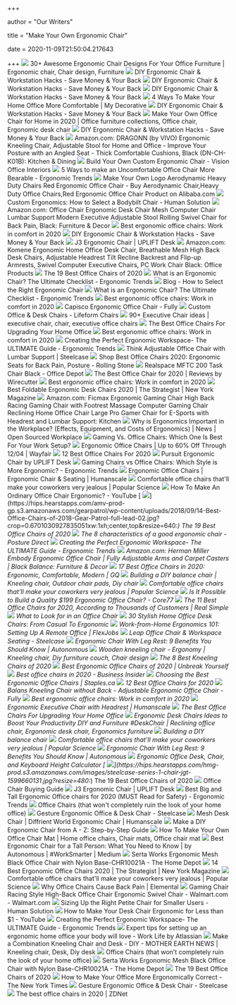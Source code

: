 +++
        
author = "Our Writers"
        
title = "Make Your Own Ergonomic Chair"
        
date = 2020-11-09T21:50:04.217643
        
+++
[ ![](https://i.pinimg.com/originals/36/41/af/3641af884fec2e5658ecece8e6ad995c.jpg)](https://i.pinimg.com/originals/36/41/af/3641af884fec2e5658ecece8e6ad995c.jpg) 30+ Awesome Ergonomic Chair Designs For Your Office Furniture | Ergonomic  chair, Chair design, Furniture
[ ![](https://chairpickr.com/wp-content/uploads/2019/10/DIY-HOW-TO-MAKE-ERGONOMIC-CHAIR-SUPPORTER-ChairPickr-Before-After.jpg)](https://chairpickr.com/wp-content/uploads/2019/10/DIY-HOW-TO-MAKE-ERGONOMIC-CHAIR-SUPPORTER-ChairPickr-Before-After.jpg) DIY Ergonomic Chair & Workstation Hacks - Save Money & Your Back
[ ![](https://chairpickr.com/wp-content/uploads/2019/10/DIY-HOW-TO-MAKE-ERGONOMIC-CHAIR-SUPPORTER-ChairPickr-STEP-Three.jpg)](https://chairpickr.com/wp-content/uploads/2019/10/DIY-HOW-TO-MAKE-ERGONOMIC-CHAIR-SUPPORTER-ChairPickr-STEP-Three.jpg) DIY Ergonomic Chair & Workstation Hacks - Save Money & Your Back
[ ![](https://chairpickr.com/wp-content/uploads/2019/10/DIY-ChairPickr.jpg)](https://chairpickr.com/wp-content/uploads/2019/10/DIY-ChairPickr.jpg) DIY Ergonomic Chair & Workstation Hacks - Save Money & Your Back
[ ![](https://mydecorative.com/wp-content/uploads/2018/05/chair-with-leptop-stand.jpg)](https://mydecorative.com/wp-content/uploads/2018/05/chair-with-leptop-stand.jpg) 4 Ways To Make Your Home Office More Comfortable | My Decorative
[ ![](https://chairpickr.com/wp-content/uploads/2019/10/DIY-HOW-TO-MAKE-ERGONOMIC-CHAIR-SUPPORTER-ChairPickr-FINAL.jpg)](https://chairpickr.com/wp-content/uploads/2019/10/DIY-HOW-TO-MAKE-ERGONOMIC-CHAIR-SUPPORTER-ChairPickr-FINAL.jpg) DIY Ergonomic Chair & Workstation Hacks - Save Money & Your Back
[ ![](https://i.pinimg.com/originals/62/1e/d9/621ed90f63ea27b9dcec69d1892fe749.jpg)](https://i.pinimg.com/originals/62/1e/d9/621ed90f63ea27b9dcec69d1892fe749.jpg) Make Your Own Office Chair for Home in 2020 | Office furniture collections,  Office chair, Ergonomic desk chair
[ ![](https://chairpickr.com/wp-content/uploads/2019/12/DIY-How-to-make-chiar-desk.jpg)](https://chairpickr.com/wp-content/uploads/2019/12/DIY-How-to-make-chiar-desk.jpg) DIY Ergonomic Chair & Workstation Hacks - Save Money & Your Back
[ ![](https://images-na.ssl-images-amazon.com/images/I/71YuwSezGoL._AC_SL1500_.jpg)](https://images-na.ssl-images-amazon.com/images/I/71YuwSezGoL._AC_SL1500_.jpg) Amazon.com: DRAGONN (by VIVO) Ergonomic Kneeling Chair, Adjustable Stool  for Home and Office - Improve Your Posture with an Angled Seat - Thick  Comfortable Cushions, Black (DN-CH-K01B): Kitchen & Dining
[ ![](https://www.vision-oi.com/blog/wp-content/uploads/2017/05/Exevutive-Chair-Back-Support.jpg)](https://www.vision-oi.com/blog/wp-content/uploads/2017/05/Exevutive-Chair-Back-Support.jpg) Build Your Own Custom Ergonomic Chair - Vision Office Interiors
[ ![](http://ergonomictrends.com/wp-content/uploads/2019/06/fix-uncomfortable-office-chair.jpg)](http://ergonomictrends.com/wp-content/uploads/2019/06/fix-uncomfortable-office-chair.jpg) 5 Ways to make an Uncomfortable Office Chair More Bearable - Ergonomic  Trends
[ ![](http://sc02.alicdn.com/kf/HTB1KbUbaOzxK1RjSspjq6AS.pXaD.jpg)](http://sc02.alicdn.com/kf/HTB1KbUbaOzxK1RjSspjq6AS.pXaD.jpg) Make Your Own Logo Aerodynamic Heavy Duty Chairs Red Ergonomic Office Chair  - Buy Aerodynamic Chair,Heavy Duty Office Chairs,Red Ergonomic Office Chair  Product on Alibaba.com
[ ![](https://www.thehumansolution.com/product_images/uploaded_images/custom-ergonomics-how-to-select-a-bodybilt-chair-main.jpg)](https://www.thehumansolution.com/product_images/uploaded_images/custom-ergonomics-how-to-select-a-bodybilt-chair-main.jpg) Custom Ergonomics: How to Select a Bodybilt Chair - Human Solution
[ ![](https://images-na.ssl-images-amazon.com/images/I/61v2Wcz3VpL._AC_SX522_.jpg)](https://images-na.ssl-images-amazon.com/images/I/61v2Wcz3VpL._AC_SX522_.jpg) Amazon.com: Office Chair Ergonomic Desk Chair Mesh Computer Chair Lumbar  Support Modern Executive Adjustable Stool Rolling Swivel Chair for Back  Pain, Black: Furniture & Decor
[ ![](https://mondrian.mashable.com/uploads%252Fcard%252Fimage%252F1466935%252F474db964-cdf9-4690-ade5-d134622d09e8.jpg%252F480x0.jpg?signature=MxtjwfCffHFvpUFZS00V4NXt36w=&source=https%3A%2F%2Fblueprint-api-production.s3.amazonaws.com)](https://mondrian.mashable.com/uploads%252Fcard%252Fimage%252F1466935%252F474db964-cdf9-4690-ade5-d134622d09e8.jpg%252F480x0.jpg?signature=MxtjwfCffHFvpUFZS00V4NXt36w=&source=https%3A%2F%2Fblueprint-api-production.s3.amazonaws.com) Best ergonomic office chairs: Work in comfort in 2020
[ ![](https://chairpickr.com/wp-content/uploads/2019/10/oh-it-is-as-if-we-were-there-the-tall-one-opens-her-corset-and-the-little-one-is-looking-for-a-flea-plate-27-types-parisiens-1840-La-Meme-768x535.jpg)](https://chairpickr.com/wp-content/uploads/2019/10/oh-it-is-as-if-we-were-there-the-tall-one-opens-her-corset-and-the-little-one-is-looking-for-a-flea-plate-27-types-parisiens-1840-La-Meme-768x535.jpg) DIY Ergonomic Chair & Workstation Hacks - Save Money & Your Back
[ ![](https://cdn11.bigcommerce.com/s-l85bzww3lo/images/stencil/1280x1280/products/402/11991/product-gallery-image-chr456-j3-chair-1__61148.1601669119.jpg?c=2)](https://cdn11.bigcommerce.com/s-l85bzww3lo/images/stencil/1280x1280/products/402/11991/product-gallery-image-chr456-j3-chair-1__61148.1601669119.jpg?c=2) J3 Ergonomic Chair | UPLIFT Desk
[ ![](https://images-na.ssl-images-amazon.com/images/I/81OFOh%2BgzhL._AC_SL1500_.jpg)](https://images-na.ssl-images-amazon.com/images/I/81OFOh%2BgzhL._AC_SL1500_.jpg) Amazon.com: Komene Ergonomic Home Office Desk Chair, Breathable Mesh High  Back Desk Chairs, Adjustable Headrest Tilt Recline Backrest and Flip-up  Armrests, Swivel Computer Executive Chairs, PC Work Chair Black: Office  Products
[ ![](https://hips.hearstapps.com/vader-prod.s3.amazonaws.com/1601905949-ergonomic-chair-pdp_d6cd3743-e92f-4b96-b87c-0bd43dfb27c9_1000x1000.jpg)](https://hips.hearstapps.com/vader-prod.s3.amazonaws.com/1601905949-ergonomic-chair-pdp_d6cd3743-e92f-4b96-b87c-0bd43dfb27c9_1000x1000.jpg) The 19 Best Office Chairs of 2020
[ ![](http://ergonomictrends.com/wp-content/uploads/2019/08/what-is-an-ergonomic-chair-1024x766.jpg)](http://ergonomictrends.com/wp-content/uploads/2019/08/what-is-an-ergonomic-chair-1024x766.jpg) What is an Ergonomic Chair? The Ultimate Checklist - Ergonomic Trends
[ ![](https://www.ugoburo.ca/media/blog/howto-select-office-chair.png)](https://www.ugoburo.ca/media/blog/howto-select-office-chair.png) Blog - How to Select the Right Ergonomic Chair
[ ![](http://ergonomictrends.com/wp-content/uploads/2019/08/what-is-ergonomic-chair-checklist.jpg)](http://ergonomictrends.com/wp-content/uploads/2019/08/what-is-ergonomic-chair-checklist.jpg) What is an Ergonomic Chair? The Ultimate Checklist - Ergonomic Trends
[ ![](https://mondrian.mashable.com/uploads%252Fcard%252Fimage%252F1466920%252F2e5793ab-a909-445b-a5d4-55cfb75aa651.jpg%252F480x0.jpg?signature=ucbr2w7u5eImrS2H-ZHN-N5yChQ=&source=https%3A%2F%2Fblueprint-api-production.s3.amazonaws.com)](https://mondrian.mashable.com/uploads%252Fcard%252Fimage%252F1466920%252F2e5793ab-a909-445b-a5d4-55cfb75aa651.jpg%252F480x0.jpg?signature=ucbr2w7u5eImrS2H-ZHN-N5yChQ=&source=https%3A%2F%2Fblueprint-api-production.s3.amazonaws.com) Best ergonomic office chairs: Work in comfort in 2020
[ ![](https://www.fully.com/media/catalog/product/cache/98207abf3b475baeffaf823b5f6edc92/f/u/fully-capisco-chair-era-slate-black-bg-01_1.jpg)](https://www.fully.com/media/catalog/product/cache/98207abf3b475baeffaf823b5f6edc92/f/u/fully-capisco-chair-era-slate-black-bg-01_1.jpg) Capisco Ergonomic Office Chair - Fully
[ ![](https://www.lifeformchairs.com/wp-content/uploads/2019/08/Excecutive-Chair.png)](https://www.lifeformchairs.com/wp-content/uploads/2019/08/Excecutive-Chair.png) Custom Office & Desk Chairs - Lifeform Chairs
[ ![](https://i.pinimg.com/236x/60/80/0b/60800b3c20db8fbcb6bb6086273e8d3c--executive-chair-barber-chair.jpg)](https://i.pinimg.com/236x/60/80/0b/60800b3c20db8fbcb6bb6086273e8d3c--executive-chair-barber-chair.jpg) 90+ Executive Chair ideas | executive chair, chair, executive office chairs
[ ![](https://thumbor.forbes.com/thumbor/fit-in/1200x0/filters%3Aformat%28jpg%29/https%3A%2F%2Fspecials-images.forbesimg.com%2Fimageserve%2F5eea4dae1b50250006e83cab%2F0x0.jpg%3FcropX1%3D0%26cropX2%3D800%26cropY1%3D233%26cropY2%3D683)](https://thumbor.forbes.com/thumbor/fit-in/1200x0/filters%3Aformat%28jpg%29/https%3A%2F%2Fspecials-images.forbesimg.com%2Fimageserve%2F5eea4dae1b50250006e83cab%2F0x0.jpg%3FcropX1%3D0%26cropX2%3D800%26cropY1%3D233%26cropY2%3D683) The Best Office Chairs For Upgrading Your Home Office
[ ![](https://mondrian.mashable.com/uploads%252Fcard%252Fimage%252F1466930%252F468bdba8-032d-4bf9-a43c-a48e9e074b60.jpg%252F480x0.jpg?signature=RhusKtp2VMXBQifwlPctkm4ZnQE=&source=https%3A%2F%2Fblueprint-api-production.s3.amazonaws.com)](https://mondrian.mashable.com/uploads%252Fcard%252Fimage%252F1466930%252F468bdba8-032d-4bf9-a43c-a48e9e074b60.jpg%252F480x0.jpg?signature=RhusKtp2VMXBQifwlPctkm4ZnQE=&source=https%3A%2F%2Fblueprint-api-production.s3.amazonaws.com) Best ergonomic office chairs: Work in comfort in 2020
[ ![](http://www.ergonomictrends.com/wp-content/uploads/2017/07/ergonomic-office-chair-kneeling-chair.png)](http://www.ergonomictrends.com/wp-content/uploads/2017/07/ergonomic-office-chair-kneeling-chair.png) Creating the Perfect Ergonomic Workspace- The ULTIMATE Guide - Ergonomic  Trends
[ ![](https://steelcase-res.cloudinary.com/image/upload/c_fill,dpr_auto,q_70,h_656,w_1166/v1590008583/www.steelcase.com/2020/05/20/20-0140294.jpg)](https://steelcase-res.cloudinary.com/image/upload/c_fill,dpr_auto,q_70,h_656,w_1166/v1590008583/www.steelcase.com/2020/05/20/20-0140294.jpg) Think Adjustable Office Chair with Lumbar Support | Steelcase
[ ![](https://www.rollingstone.com/wp-content/uploads/2020/04/office-chairs.jpg?resize=1800,1200&w=450)](https://www.rollingstone.com/wp-content/uploads/2020/04/office-chairs.jpg?resize=1800,1200&w=450) Shop Best Office Chairs 2020: Ergonomic Seats for Back Pain, Posture -  Rolling Stone
[ ![](https://media.officedepot.com/image/upload/b_rgb:FFFFFF,c_pad,dpr_1.0,f_auto,h_1665,q_auto,w_1250/c_pad,h_1665,w_1250/v1/products/493876/493876_o01_realspace_mftc_200_mesh_mid_back_task_chair_black_122619?pgw=1&pgwact=1)](https://media.officedepot.com/image/upload/b_rgb:FFFFFF,c_pad,dpr_1.0,f_auto,h_1665,q_auto,w_1250/c_pad,h_1665,w_1250/v1/products/493876/493876_o01_realspace_mftc_200_mesh_mid_back_task_chair_black_122619?pgw=1&pgwact=1) Realspace MFTC 200 Task Chair Black - Office Depot
[ ![](https://cdn.thewirecutter.com/wp-content/media/2020/09/deskchairs-2x1-2048px-9607.jpg?auto=webp&crop=2:1&quality=75&width=1024)](https://cdn.thewirecutter.com/wp-content/media/2020/09/deskchairs-2x1-2048px-9607.jpg?auto=webp&crop=2:1&quality=75&width=1024) The Best Office Chair for 2020 | Reviews by Wirecutter
[ ![](https://mondrian.mashable.com/uploads%252Fcard%252Fimage%252F1466946%252F56ce53f3-6de1-4010-ae92-0ed8266eb6db.jpg%252F480x0.jpg?signature=yqcuXzDGEDBxWtHlMxsg_6Iv9Us=&source=https%3A%2F%2Fblueprint-api-production.s3.amazonaws.com)](https://mondrian.mashable.com/uploads%252Fcard%252Fimage%252F1466946%252F56ce53f3-6de1-4010-ae92-0ed8266eb6db.jpg%252F480x0.jpg?signature=yqcuXzDGEDBxWtHlMxsg_6Iv9Us=&source=https%3A%2F%2Fblueprint-api-production.s3.amazonaws.com) Best ergonomic office chairs: Work in comfort in 2020
[ ![](https://pyxis.nymag.com/v1/imgs/534/8bd/f0cc2f6b27da21016e94f697d691dc40da-27-folding-chairs-lede.1x.rsocial.w1200.jpg)](https://pyxis.nymag.com/v1/imgs/534/8bd/f0cc2f6b27da21016e94f697d691dc40da-27-folding-chairs-lede.1x.rsocial.w1200.jpg) Best Foldable Ergonomic Desk Chairs 2020 | The Strategist | New York  Magazine
[ ![](https://images-na.ssl-images-amazon.com/images/I/61XR-lZqE7L._AC_SY879_.jpg)](https://images-na.ssl-images-amazon.com/images/I/61XR-lZqE7L._AC_SY879_.jpg) Amazon.com: Ficmax Ergonomic Gaming Chair High Back Racing Gaming Chair  with Footrest Massage Computer Gaming Chair Reclining Home Office Chair  Large Pro Gamer Chair for E-Sports with Headrest and Lumbar Support: Kitchen
[ ![](https://www.opensourcedworkplace.com/ckfinder/userfiles/images/Screenshot%202019-08-16%2007_02_09.png)](https://www.opensourcedworkplace.com/ckfinder/userfiles/images/Screenshot%202019-08-16%2007_02_09.png) Why is Ergonomics Important in the Workplace? (Effects, Equipment, and  Costs of Ergonomics) | News | Open Sourced Workplace
[ ![](https://thumbor.forbes.com/thumbor/711x400/https://specials-images.forbesimg.com/imageserve/5e8e572c93ef920006d3a192/960x0.jpg?fit=scale)](https://thumbor.forbes.com/thumbor/711x400/https://specials-images.forbesimg.com/imageserve/5e8e572c93ef920006d3a192/960x0.jpg?fit=scale) Gaming Vs. Office Chairs: Which One Is Best For Your Work Setup?
[ ![](https://secure.img1-fg.wfcdn.com/im/61938899/resize-h600-w600%5Ecompr-r85/1019/10199510/Ergonomic+Office+Chairs.jpg)](https://secure.img1-fg.wfcdn.com/im/61938899/resize-h600-w600%5Ecompr-r85/1019/10199510/Ergonomic+Office+Chairs.jpg) Ergonomic Office Chairs | Up to 60% Off Through 12/04 | Wayfair
[ ![](https://www.btod.com/blog/wp-content/uploads/2019/10/best-office-chairs-2020-blog-header.jpg)](https://www.btod.com/blog/wp-content/uploads/2019/10/best-office-chairs-2020-blog-header.jpg) 12 Best Office Chairs For 2020
[ ![](https://cdn11.bigcommerce.com/s-l85bzww3lo/images/stencil/815x439/products/316/11738/product-gallery-image-pursuit-chair-chr455-thumbnail__48788.1597783477.jpg?c=2)](https://cdn11.bigcommerce.com/s-l85bzww3lo/images/stencil/815x439/products/316/11738/product-gallery-image-pursuit-chair-chr455-thumbnail__48788.1597783477.jpg?c=2) Pursuit Ergonomic Chair by UPLIFT Desk
[ ![](http://ergonomictrends.com/wp-content/uploads/2018/12/gaming-chair-vs-office-chair-ergonomics.jpg)](http://ergonomictrends.com/wp-content/uploads/2018/12/gaming-chair-vs-office-chair-ergonomics.jpg) Gaming Chairs vs Office Chairs: Which Style is More Ergonomic? - Ergonomic  Trends
[ ![](https://www.humanscale.com/userFiles/images/seating/summa/summa_product.jpg)](https://www.humanscale.com/userFiles/images/seating/summa/summa_product.jpg) Ergonomic Office Chairs | Ergonomic Chair & Seating | Humanscale
[ ![](http://thumbor-prod-us-east-1.photo.aws.arc.pub/mdPOWvozRvt4NcJScTHu8SEy5k4=/arc-anglerfish-arc2-prod-bonnier/public/TTSKZIWK5A24UGS47POODRVPW4.jpg)](http://thumbor-prod-us-east-1.photo.aws.arc.pub/mdPOWvozRvt4NcJScTHu8SEy5k4=/arc-anglerfish-arc2-prod-bonnier/public/TTSKZIWK5A24UGS47POODRVPW4.jpg) Comfortable office chairs that'll make your coworkers very jealous |  Popular Science
[ ![](https://i.ytimg.com/vi/tOYGwp34WlQ/maxresdefault.jpg)](https://i.ytimg.com/vi/tOYGwp34WlQ/maxresdefault.jpg) How To Make An Ordinary Office Chair Ergonomic? - YouTube
[ ![](https://hips.hearstapps.com/amv-prod-gp.s3.amazonaws.com/gearpatrol/wp-content/uploads/2018/09/14-Best-Office-Chairs-of-2018-Gear-Patrol-full-lead-02.jpg?crop=0.6701030927835051xw:1xh;center,top&resize=640:*)](https://hips.hearstapps.com/amv-prod-gp.s3.amazonaws.com/gearpatrol/wp-content/uploads/2018/09/14-Best-Office-Chairs-of-2018-Gear-Patrol-full-lead-02.jpg?crop=0.6701030927835051xw:1xh;center,top&resize=640:*) The 19 Best Office Chairs of 2020
[ ![](https://posturedirect.com/wp-content/uploads/2015/05/office-chair-picture.jpg)](https://posturedirect.com/wp-content/uploads/2015/05/office-chair-picture.jpg) The 8 characteristics of a good ergonomic chair - Posture Direct
[ ![](http://www.ergonomictrends.com/wp-content/uploads/2017/07/proper-sitting-posture.png)](http://www.ergonomictrends.com/wp-content/uploads/2017/07/proper-sitting-posture.png) Creating the Perfect Ergonomic Workspace- The ULTIMATE Guide - Ergonomic  Trends
[ ![](https://images-na.ssl-images-amazon.com/images/I/71ZMjJyFb%2BL._AC_SL1500_.jpg)](https://images-na.ssl-images-amazon.com/images/I/71ZMjJyFb%2BL._AC_SL1500_.jpg) Amazon.com: Herman Miller Embody Ergonomic Office Chair | Fully Adjustable  Arms and Carpet Casters | Black Balance: Furniture & Decor
[ ![](https://media.gq.com/photos/5f12159f97f256cb0f19314c/master/pass/chairs-v4.jpg)](https://media.gq.com/photos/5f12159f97f256cb0f19314c/master/pass/chairs-v4.jpg) 17 Best Office Chairs in 2020: Ergonomic, Comfortable, Modern | GQ
[ ![](https://i.pinimg.com/originals/41/9f/c3/419fc307e986f801f0deba4061ba6e91.jpg)](https://i.pinimg.com/originals/41/9f/c3/419fc307e986f801f0deba4061ba6e91.jpg) Building a DIY balance chair | Kneeling chair, Outdoor chair pads, Diy chair
[ ![](https://cloudfront-us-east-1.images.arcpublishing.com/bonnier/JOETSX6FWMADOZKXLJ6ZFABFTE.jpg)](https://cloudfront-us-east-1.images.arcpublishing.com/bonnier/JOETSX6FWMADOZKXLJ6ZFABFTE.jpg) Comfortable office chairs that'll make your coworkers very jealous |  Popular Science
[ ![](https://s3files.core77.com/blog/images/535537_81_57575_CYIBDMZ6V.jpg)](https://s3files.core77.com/blog/images/535537_81_57575_CYIBDMZ6V.jpg) Is It Possible to Build a Quality $199 Ergonomic Office Chair? - Core77
[ ![](https://imagesvc.meredithcorp.io/v3/mm/image?url=https%3A%2F%2Fstatic.onecms.io%2Fwp-content%2Fuploads%2Fsites%2F23%2F2020%2F03%2F26%2Fdesk-chair-tout-2000.jpg)](https://imagesvc.meredithcorp.io/v3/mm/image?url=https%3A%2F%2Fstatic.onecms.io%2Fwp-content%2Fuploads%2Fsites%2F23%2F2020%2F03%2F26%2Fdesk-chair-tout-2000.jpg) The 11 Best Office Chairs for 2020, According to Thousands of Customers |  Real Simple
[ ![](https://www.thespruce.com/thmb/CQ6NH_XytS91bvZ9wATvNMmqxq0=/725x408/smart/filters:no_upscale()/office-chair-59071fd63df78c54565bbbf1.jpg)](https://www.thespruce.com/thmb/CQ6NH_XytS91bvZ9wATvNMmqxq0=/725x408/smart/filters:no_upscale()/office-chair-59071fd63df78c54565bbbf1.jpg) What to Look for in an Office Chair
[ ![](http://cdn.home-designing.com/wp-content/uploads/2017/08/beautiful-stylish-ergonomic-home-office-desk-chairs.jpg)](http://cdn.home-designing.com/wp-content/uploads/2017/08/beautiful-stylish-ergonomic-home-office-desk-chairs.jpg) 30 Stylish Home Office Desk Chairs: From Casual To Ergonomic
[ ![](https://fjwp.s3.amazonaws.com/blog/wp-content/uploads/2020/04/08124643/ergonomic.png)](https://fjwp.s3.amazonaws.com/blog/wp-content/uploads/2020/04/08124643/ergonomic.png) Work-from-Home Ergonomics 101: Setting Up A Remote Office | FlexJobs
[ ![](https://steelcase-res.cloudinary.com/image/upload/c_fill,dpr_auto,q_70,h_656,w_1166/v1590007512/www.steelcase.com/2020/05/20/20-0140282.jpg)](https://steelcase-res.cloudinary.com/image/upload/c_fill,dpr_auto,q_70,h_656,w_1166/v1590007512/www.steelcase.com/2020/05/20/20-0140282.jpg) Leap Office Chair & Workspace Seating - Steelcase
[ ![](https://farm5.staticflickr.com/4869/45902341272_989a9e6baf_b.jpg)](https://farm5.staticflickr.com/4869/45902341272_989a9e6baf_b.jpg) Ergonomic Chair With Leg Rest: 9 Benefits You Should Know | Autonomous
[ ![](https://i.pinimg.com/originals/71/2e/73/712e73eaa40cc035bd5e13cc0a2c2757.gif)](https://i.pinimg.com/originals/71/2e/73/712e73eaa40cc035bd5e13cc0a2c2757.gif) Wooden kneeling chair - Ergonomy | Kneeling chair, Diy furniture couch,  Chair design
[ ![](https://www.thebalancesmb.com/thmb/XhIwRIFmfOFYz0ad8ER0YU0uQyM=/1050x1050/smart/filters:no_upscale()/61S2q6Ls8ML._AC_SL1200_-c1224d5ac15048c8b9b89c060cd1ddba.jpg)](https://www.thebalancesmb.com/thmb/XhIwRIFmfOFYz0ad8ER0YU0uQyM=/1050x1050/smart/filters:no_upscale()/61S2q6Ls8ML._AC_SL1200_-c1224d5ac15048c8b9b89c060cd1ddba.jpg) The 8 Best Kneeling Chairs of 2020
[ ![](https://m.media-amazon.com/images/I/518YLQETYdL.jpg)](https://m.media-amazon.com/images/I/518YLQETYdL.jpg) Best Ergonomic Office Chairs of 2020 | Unbreak Yourself
[ ![](https://i.insider.com/5ec83927191824036d455f0c?width=800&format=jpeg)](https://i.insider.com/5ec83927191824036d455f0c?width=800&format=jpeg) Best office chairs in 2020 - Business Insider
[ ![](https://images.ctfassets.net/2yd1b0rk61ek/76rea5e3GIxBW551OM29Za/2f6a81e91ecdd770412df2a6fe8312be/ergo-office-chair-hyken-black-task-chair-front.png)](https://images.ctfassets.net/2yd1b0rk61ek/76rea5e3GIxBW551OM29Za/2f6a81e91ecdd770412df2a6fe8312be/ergo-office-chair-hyken-black-task-chair-front.png) Choosing the Best Ergonomic Office Chairs | Staples.ca
[ ![](https://www.btod.com/blog/wp-content/uploads/2019/02/LE9ERG.jpg)](https://www.btod.com/blog/wp-content/uploads/2019/02/LE9ERG.jpg) 12 Best Office Chairs for 2020
[ ![](https://www.fully.com/media/catalog/product/cache/98207abf3b475baeffaf823b5f6edc92/f/u/fully-balans-blue_-without-back-v2.jpg)](https://www.fully.com/media/catalog/product/cache/98207abf3b475baeffaf823b5f6edc92/f/u/fully-balans-blue_-without-back-v2.jpg) Balans Kneeling Chair without Back - Adjustable Ergonomic Office Chair -  Fully
[ ![](https://blueprint-api-production.s3.amazonaws.com/uploads/card/image/1466956/26b6a7a1-08a4-47fa-9971-11b4441b1d9c.jpeg)](https://blueprint-api-production.s3.amazonaws.com/uploads/card/image/1466956/26b6a7a1-08a4-47fa-9971-11b4441b1d9c.jpeg) Best ergonomic office chairs: Work in comfort in 2020
[ ![](https://www.humanscale.com/userFiles/images/seating/freedomheadrest/17_humanscale_freedom_headrest_chair_prod2.jpg)](https://www.humanscale.com/userFiles/images/seating/freedomheadrest/17_humanscale_freedom_headrest_chair_prod2.jpg) Ergonomic Executive Chair with Headrest | Humanscale
[ ![](https://specials-images.forbesimg.com/imageserve/5f203f62953761c471e7740d/960x0.jpg?fit=scale)](https://specials-images.forbesimg.com/imageserve/5f203f62953761c471e7740d/960x0.jpg?fit=scale) The Best Office Chairs For Upgrading Your Home Office
[ ![](https://i.pinimg.com/originals/4a/3f/4b/4a3f4b1f8aa271ff587b500ed460cbba.jpg)](https://i.pinimg.com/originals/4a/3f/4b/4a3f4b1f8aa271ff587b500ed460cbba.jpg) Ergonomic Desk Chairs Ideas to Boost Your Productivity DIY and Furniture  #DeskChair | Reclining office chair, Ergonomic desk chair, Ergonomics  furniture
[ ![](http://frozentime.se/diy/balansstol2_800.jpg)](http://frozentime.se/diy/balansstol2_800.jpg) Building a DIY balance chair
[ ![](http://thumbor-prod-us-east-1.photo.aws.arc.pub/syq67kH6X7Jzqy-TZqAHNJc6Gj4=/arc-anglerfish-arc2-prod-bonnier/public/CB2VB7T4DFKDX4PHJ2QOSIAIKY.jpg)](http://thumbor-prod-us-east-1.photo.aws.arc.pub/syq67kH6X7Jzqy-TZqAHNJc6Gj4=/arc-anglerfish-arc2-prod-bonnier/public/CB2VB7T4DFKDX4PHJ2QOSIAIKY.jpg) Comfortable office chairs that'll make your coworkers very jealous |  Popular Science
[ ![](https://thumbor.autonomous.ai/4ebgQrCS2qcvs60-pNDP7UHpceE=/1600x900/filters:quality(100)/https://cdn.autonomous.ai/static/upload/images/new_post/why-an-office-chair-with-leg-support-is-better-than-one-without-315-1542619176482.jpg)](https://thumbor.autonomous.ai/4ebgQrCS2qcvs60-pNDP7UHpceE=/1600x900/filters:quality(100)/https://cdn.autonomous.ai/static/upload/images/new_post/why-an-office-chair-with-leg-support-is-better-than-one-without-315-1542619176482.jpg) Ergonomic Chair With Leg Rest: 9 Benefits You Should Know | Autonomous
[ ![](https://cdn11.bigcommerce.com/s-492apnl0xy/content/img/pages/uplift-calculator-page-calculator-tablet.jpg)](https://cdn11.bigcommerce.com/s-492apnl0xy/content/img/pages/uplift-calculator-page-calculator-tablet.jpg) Ergonomic Office Desk, Chair, and Keyboard Height Calculator
[ ![](https://hips.hearstapps.com/hmg-prod.s3.amazonaws.com/images/steelcase-series-1-chair-jgt-1599660131.jpg?resize=480:*)](https://hips.hearstapps.com/hmg-prod.s3.amazonaws.com/images/steelcase-series-1-chair-jgt-1599660131.jpg?resize=480:*) The 19 Best Office Chairs of 2020
[ ![](https://media.officedepot.com/image/upload/f_auto,q_auto/coremedia/resource/blob/301426/8adc550b082ee2155c34387ac6d3afeb/adjustable-height-data.jpg)](https://media.officedepot.com/image/upload/f_auto,q_auto/coremedia/resource/blob/301426/8adc550b082ee2155c34387ac6d3afeb/adjustable-height-data.jpg) Office Chair Buying Guide
[ ![](https://www.upliftdesk.com/content/img/product-tabs/uplift-j3-chair-product-tab-img-1.jpg)](https://www.upliftdesk.com/content/img/product-tabs/uplift-j3-chair-product-tab-img-1.jpg) J3 Ergonomic Chair | UPLIFT Desk
[ ![](http://ergonomictrends.com/wp-content/uploads/2018/06/best-big-and-tall-office-chairs.jpg)](http://ergonomictrends.com/wp-content/uploads/2018/06/best-big-and-tall-office-chairs.jpg) Best Big and Tall Ergonomic Office chairs for 2020 (MUST Read for Safety) -  Ergonomic Trends
[ ![](https://i1.wp.com/blog.making-spaces.net/wp-content/uploads/2018/02/236794522alt5-2.jpeg?fit=1200%2C1200&ssl=1)](https://i1.wp.com/blog.making-spaces.net/wp-content/uploads/2018/02/236794522alt5-2.jpeg?fit=1200%2C1200&ssl=1) Office Chairs (that won't completely ruin the look of your home office)
[ ![](https://steelcase-res.cloudinary.com/image/upload/c_fill,dpr_auto,q_70,h_656,w_1166/v1590006825/www.steelcase.com/2020/05/20/20-0140276.jpg)](https://steelcase-res.cloudinary.com/image/upload/c_fill,dpr_auto,q_70,h_656,w_1166/v1590006825/www.steelcase.com/2020/05/20/20-0140276.jpg) Gesture Ergonomic Office & Desk Chair - Steelcase
[ ![](https://www.humanscale.com/userFiles/images/seating/world/diffrient_mesh_task_chair.jpg)](https://www.humanscale.com/userFiles/images/seating/world/diffrient_mesh_task_chair.jpg) Mesh Desk Chair | Diffrient World Ergonomic Chair | Humanscale
[ ![](https://cdn.autonomous.ai/static/upload/images/common/upload/20201027/Make-a-DIY-Ergonomic-Chair-from-A-Z-Step-by-Step-Guide_86d6c749ef6.jpg)](https://cdn.autonomous.ai/static/upload/images/common/upload/20201027/Make-a-DIY-Ergonomic-Chair-from-A-Z-Step-by-Step-Guide_86d6c749ef6.jpg) Make a DIY Ergonomic Chair from A - Z: Step-by-Step Guide
[ ![](https://i.pinimg.com/originals/6f/13/eb/6f13eb41ec8d03fb89dd741cfac522c2.jpg)](https://i.pinimg.com/originals/6f/13/eb/6f13eb41ec8d03fb89dd741cfac522c2.jpg) How To Make Your Own Office Chair Mat | Home office chairs, Chair mats,  Office chair mat
[ ![](https://miro.medium.com/max/3840/1*qSQFnDkH7YeYs84nWj--aQ.jpeg)](https://miro.medium.com/max/3840/1*qSQFnDkH7YeYs84nWj--aQ.jpeg) Best Ergonomic Chair for a Tall Person: What You Need to Know | by  Autonomous | #WorkSmarter | Medium
[ ![](https://images.homedepot-static.com/productImages/b430853e-97ca-4b48-9926-12d74b573633/svn/black-serta-ergonomic-chairs-chr10021a-66_600.jpg)](https://images.homedepot-static.com/productImages/b430853e-97ca-4b48-9926-12d74b573633/svn/black-serta-ergonomic-chairs-chr10021a-66_600.jpg) Serta Works Ergonomic Mesh Black Office Chair with Nylon Base-CHR10021A -  The Home Depot
[ ![](https://pyxis.nymag.com/v1/imgs/ca0/376/4360d10cf1bdff0c2bf6ac48c8dd8b9581-mirra-01-.2x.rsquare.w600.jpg)](https://pyxis.nymag.com/v1/imgs/ca0/376/4360d10cf1bdff0c2bf6ac48c8dd8b9581-mirra-01-.2x.rsquare.w600.jpg) 14 Best Ergonomic Office Chairs 2020 | The Strategist | New York Magazine
[ ![](https://cloudfront-us-east-1.images.arcpublishing.com/bonnier/NHJJUC7AGHNXCANJAYQQTO6KMM.jpg)](https://cloudfront-us-east-1.images.arcpublishing.com/bonnier/NHJJUC7AGHNXCANJAYQQTO6KMM.jpg) Comfortable office chairs that'll make your coworkers very jealous |  Popular Science
[ ![](https://miro.medium.com/max/1200/1*5BnZ_HeaNl-UjQ_Vp4lVcA.jpeg)](https://miro.medium.com/max/1200/1*5BnZ_HeaNl-UjQ_Vp4lVcA.jpeg) Why Office Chairs Cause Back Pain | Elemental
[ ![](https://i5.walmartimages.com/asr/36ab2720-66c3-44b9-b4c9-ea3eedec6979_1.d23e019c221965f2f71335473154626f.jpeg?odnWidth=612&odnHeight=612&odnBg=ffffff)](https://i5.walmartimages.com/asr/36ab2720-66c3-44b9-b4c9-ea3eedec6979_1.d23e019c221965f2f71335473154626f.jpeg?odnWidth=612&odnHeight=612&odnBg=ffffff) Gaming Chair Racing Style High-Back Office Chair Ergonomic Swivel Chair -  Walmart.com - Walmart.com
[ ![](https://www.thehumansolution.com/product_images/uploaded_images/sizing-up-the-right-petite-chair-for-smaller-users-main.jpg)](https://www.thehumansolution.com/product_images/uploaded_images/sizing-up-the-right-petite-chair-for-smaller-users-main.jpg) Sizing Up the Right Petite Chair for Smaller Users - Human Solution
[ ![](https://i.ytimg.com/vi/vkpMPANEMAA/hqdefault.jpg)](https://i.ytimg.com/vi/vkpMPANEMAA/hqdefault.jpg) How to Make Your Desk Chair Ergonomic for Less than $1 - YouTube
[ ![](http://www.ergonomictrends.com/wp-content/uploads/2017/07/ergonomic-sitting-chair-posture.png)](http://www.ergonomictrends.com/wp-content/uploads/2017/07/ergonomic-sitting-chair-posture.png) Creating the Perfect Ergonomic Workspace- The ULTIMATE Guide - Ergonomic  Trends
[ ![](https://atlassianblog.wpengine.com/wp-content/uploads/2020/04/brand-4548-how-to-create-your-ideal-work-from-home-setup-scaled.jpg)](https://atlassianblog.wpengine.com/wp-content/uploads/2020/04/brand-4548-how-to-create-your-ideal-work-from-home-setup-scaled.jpg) Expert tips for setting up an ergonomic home office your body will love -  Work Life by Atlassian
[ ![](https://i.pinimg.com/originals/06/df/2f/06df2f0abc240b18642e03b8dfcfb660.jpg)](https://i.pinimg.com/originals/06/df/2f/06df2f0abc240b18642e03b8dfcfb660.jpg) Make a Combination Kneeling Chair and Desk - DIY - MOTHER EARTH NEWS |  Kneeling chair, Desk, Diy desk
[ ![](https://i0.wp.com/blog.making-spaces.net/wp-content/uploads/2018/02/Screen-Shot-2018-02-16-at-12.03.00.png?resize=840%2C941&ssl=1)](https://i0.wp.com/blog.making-spaces.net/wp-content/uploads/2018/02/Screen-Shot-2018-02-16-at-12.03.00.png?resize=840%2C941&ssl=1) Office Chairs (that won't completely ruin the look of your home office)
[ ![](https://images.homedepot-static.com/productImages/5db34601-ba42-4e3d-9660-37ada16a7568/svn/black-serta-ergonomic-chairs-chr10021a-1f_600.jpg)](https://images.homedepot-static.com/productImages/5db34601-ba42-4e3d-9660-37ada16a7568/svn/black-serta-ergonomic-chairs-chr10021a-1f_600.jpg) Serta Works Ergonomic Mesh Black Office Chair with Nylon Base-CHR10021A -  The Home Depot
[ ![](https://hips.hearstapps.com/amv-prod-gp.s3.amazonaws.com/gearpatrol/wp-content/uploads/2018/09/14-Best-Office-Chairs-of-2018-Gear-Patrol-feature.jpg)](https://hips.hearstapps.com/amv-prod-gp.s3.amazonaws.com/gearpatrol/wp-content/uploads/2018/09/14-Best-Office-Chairs-of-2018-Gear-Patrol-feature.jpg) The 19 Best Office Chairs of 2020
[ ![](https://static01.nyt.com/images/2019/01/19/world/19sl-ergonomics-1/31sl-ergonomics-1-videoSixteenByNineJumbo1600.jpg)](https://static01.nyt.com/images/2019/01/19/world/19sl-ergonomics-1/31sl-ergonomics-1-videoSixteenByNineJumbo1600.jpg) How to Make Your Office More Ergonomically Correct - The New York Times
[ ![](https://steelcase-res.cloudinary.com/image/upload/c_fill,dpr_auto,q_70,h_656,w_1166/v1590006833/www.steelcase.com/2020/05/20/20-0140277.jpg)](https://steelcase-res.cloudinary.com/image/upload/c_fill,dpr_auto,q_70,h_656,w_1166/v1590006833/www.steelcase.com/2020/05/20/20-0140277.jpg) Gesture Ergonomic Office & Desk Chair - Steelcase
[ ![](https://zdnet1.cbsistatic.com/hub/i/r/2020/01/17/8231e246-714d-44bf-8b5e-bebdd66c1d83/resize/1200xauto/75391abd8006a9010e69cc01a7ec043d/office-chair-6.jpg)](https://zdnet1.cbsistatic.com/hub/i/r/2020/01/17/8231e246-714d-44bf-8b5e-bebdd66c1d83/resize/1200xauto/75391abd8006a9010e69cc01a7ec043d/office-chair-6.jpg) The best office chairs in 2020 | ZDNet
